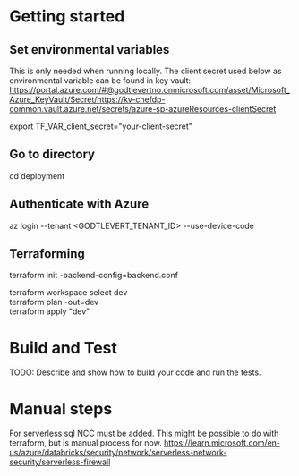 # Getting started

## Set environmental variables
This is only needed when running locally. 
The client secret used below as environmental variable can be found in key vault: 
https://portal.azure.com/#@godtlevertno.onmicrosoft.com/asset/Microsoft_Azure_KeyVault/Secret/https://kv-chefdp-common.vault.azure.net/secrets/azure-sp-azureResources-clientSecret

export TF_VAR_client_secret="your-client-secret"

## Go to directory
cd deployment

## Authenticate with Azure
az login --tenant <GODTLEVERT_TENANT_ID> --use-device-code

## Terraforming
terraform init -backend-config=backend.conf

terraform workspace select dev  
terraform plan -out=dev  
terraform apply "dev"

# Build and Test
TODO: Describe and show how to build your code and run the tests. 

# Manual steps
For serverless sql NCC must be added. This might be possible to do with terraform, but is manual process for now. 
https://learn.microsoft.com/en-us/azure/databricks/security/network/serverless-network-security/serverless-firewall